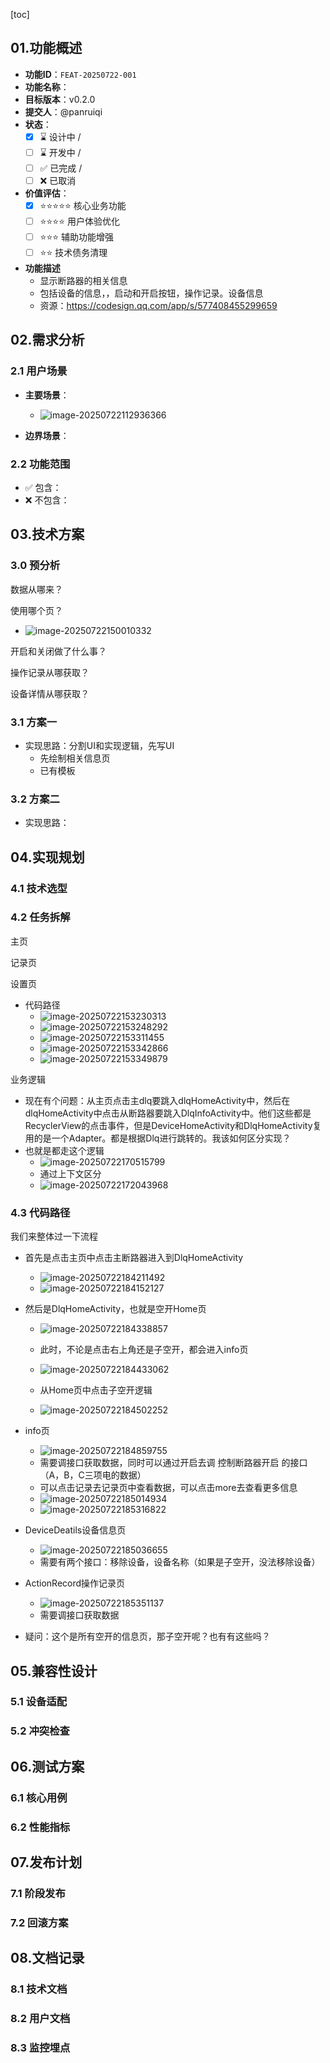 [toc]

## 01.功能概述

- **功能ID**：`FEAT-20250722-001`  
- **功能名称**：
- **目标版本**：v0.2.0
- **提交人**：@panruiqi  
- **状态**：
  - [x] ⌛ 设计中 /
  - [ ] ⌛ 开发中 / 
  - [ ] ✅ 已完成 / 
  - [ ] ❌ 已取消  
- **价值评估**：  
  - [x] ⭐⭐⭐⭐⭐ 核心业务功能  
  - [ ] ⭐⭐⭐⭐ 用户体验优化  
  - [ ] ⭐⭐⭐ 辅助功能增强  
  - [ ] ⭐⭐ 技术债务清理  
- **功能描述** 
  - 显示断路器的相关信息
  - 包括设备的信息，，启动和开启按钮，操作记录。设备信息
  - 资源：https://codesign.qq.com/app/s/577408455299659



## 02.需求分析

### 2.1 用户场景

- **主要场景**：  

  - ![image-20250722112936366](../../_pic_/image-20250722112936366.png)

- **边界场景**：  

### 2.2 功能范围

- ✅ 包含：
- ❌ 不包含：

## 03.技术方案

### 3.0 预分析

数据从哪来？

使用哪个页？

- ![image-20250722150010332](../../_pic_/image-20250722150010332.png)

开启和关闭做了什么事？

操作记录从哪获取？

设备详情从哪获取？

### 3.1 方案一

- 实现思路：分割UI和实现逻辑，先写UI
  - 先绘制相关信息页
  - 已有模板

### 3.2 方案二

- 实现思路：



## 04.实现规划

### 4.1 技术选型



### 4.2 任务拆解

主页

记录页

设置页

- 代码路径
  - ![image-20250722153230313](../../_pic_/image-20250722153230313.png)
  - ![image-20250722153248292](../../_pic_/image-20250722153248292.png)
  - ![image-20250722153311455](../../_pic_/image-20250722153311455.png)
  - ![image-20250722153342866](../../_pic_/image-20250722153342866.png)
  - ![image-20250722153349879](../../_pic_/image-20250722153349879.png)

业务逻辑

- 现在有个问题：从主页点击主dlq要跳入dlqHomeActivity中，然后在dlqHomeActivity中点击从断路器要跳入DlqInfoActivity中。他们这些都是RecyclerView的点击事件，但是DeviceHomeActivity和DlqHomeActivity复用的是一个Adapter。都是根据Dlq进行跳转的。我该如何区分实现？
- 也就是都走这个逻辑
  - ![image-20250722170515799](../../_pic_/image-20250722170515799.png)
  - 通过上下文区分
  - ![image-20250722172043968](../../_pic_/image-20250722172043968.png)

### 4.3 代码路径

我们来整体过一下流程

- 首先是点击主页中点击主断路器进入到DlqHomeActivity
  - ![image-20250722184211492](../../_pic_/image-20250722184211492.png)
  - ![image-20250722184152127](../../_pic_/image-20250722184152127.png)

- 然后是DlqHomeActivity，也就是空开Home页

  - ![image-20250722184338857](../../_pic_/image-20250722184338857.png)
  - 此时，不论是点击右上角还是子空开，都会进入info页

  - ![image-20250722184433062](../../_pic_/image-20250722184433062.png)
  - 从Home页中点击子空开逻辑
  - ![image-20250722184502252](../../_pic_/image-20250722184502252.png)

- info页

  - ![image-20250722184859755](../../_pic_/image-20250722184859755.png)
  - 需要调接口获取数据，同时可以通过开启去调    控制断路器开启   的接口（A，B，C三项电的数据）
  - 可以点击记录去记录页中查看数据，可以点击more去查看更多信息
  - ![image-20250722185014934](../../_pic_/image-20250722185014934.png)
  - ![image-20250722185316822](../../_pic_/image-20250722185316822.png)

- DeviceDeatils设备信息页

  - ![image-20250722185036655](../../_pic_/image-20250722185036655.png)
  - 需要有两个接口：移除设备，设备名称（如果是子空开，没法移除设备）

- ActionRecord操作记录页

  - ![image-20250722185351137](../../_pic_/image-20250722185351137.png)
  - 需要调接口获取数据

- 疑问：这个是所有空开的信息页，那子空开呢？也有有这些吗？

## 05.兼容性设计

### 5.1 设备适配



### 5.2 冲突检查



## 06.测试方案

### 6.1 核心用例



### 6.2 性能指标



## 07.发布计划

### 7.1 阶段发布



### 7.2 回滚方案



## 08.文档记录

### 8.1 技术文档



### 8.2 用户文档



### 8.3 监控埋点



